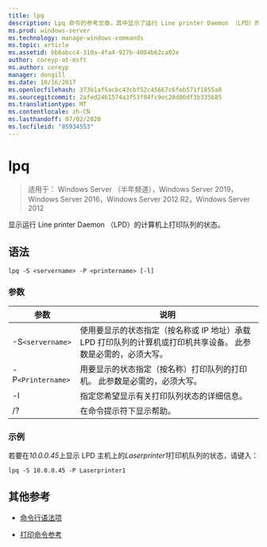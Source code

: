 ```yaml
---
title: lpq
description: Lpq 命令的参考文章，其中显示了运行 Line printer Daemon （LPD）的计算机上打印队列的状态。
ms.prod: windows-server
ms.technology: manage-windows-commands
ms.topic: article
ms.assetid: bb6abcc4-310a-4fa4-927b-4084b62ca02e
author: coreyp-at-msft
ms.author: coreyp
manager: dongill
ms.date: 10/16/2017
ms.openlocfilehash: 373b1af5acbc43cbf52c45667c6feb571f1855a8
ms.sourcegitcommit: 2afed2461574a3f53f84fc9ec28d86df3b335685
ms.translationtype: MT
ms.contentlocale: zh-CN
ms.lasthandoff: 07/02/2020
ms.locfileid: "85934553"
---
```

# <a name="lpq"></a>lpq

> 适用于： Windows Server （半年频道），Windows Server 2019，Windows Server 2016，Windows Server 2012 R2，Windows Server 2012

显示运行 Line printer Daemon （LPD）的计算机上打印队列的状态。

## <a name="syntax"></a>语法

```
lpq -S <servername> -P <printername> [-l]
```

### <a name="parameters"></a>参数

| 参数 | 说明 |
| --------- | ----------- |
| -S`<servername>` | 使用要显示的状态指定（按名称或 IP 地址）承载 LPD 打印队列的计算机或打印机共享设备。 此参数是必需的，必须大写。 |
| -P`<Printername>` | 用要显示的状态指定（按名称）打印队列的打印机。 此参数是必需的，必须大写。 |
| -l | 指定您希望显示有关打印队列状态的详细信息。 |
| /? | 在命令提示符下显示帮助。 |

### <a name="examples"></a>示例

若要在*10.0.0.45*上显示 LPD 主机上的*Laserprinter1*打印机队列的状态，请键入：

```
lpq -S 10.0.0.45 -P Laserprinter1
```

## <a name="additional-references"></a>其他参考

- [命令行语法项](command-line-syntax-key.md)

- [打印命令参考](print-command-reference.md)
